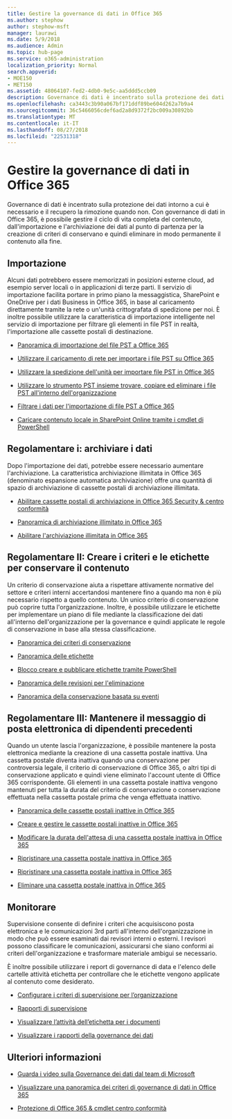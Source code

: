 ```yaml
---
title: Gestire la governance di dati in Office 365
ms.author: stephow
author: stephow-msft
manager: laurawi
ms.date: 5/9/2018
ms.audience: Admin
ms.topic: hub-page
ms.service: o365-administration
localization_priority: Normal
search.appverid:
- MOE150
- MET150
ms.assetid: 48064107-fed2-4db0-9e5c-aa5ddd5ccb09
description: Governance di dati è incentrato sulla protezione dei dati intorno a cui è necessario e il recupero la rimozione quando non. Con governance di dati in Office 365, è possibile gestire il ciclo di vita completa del contenuto, dall'importazione e l'archiviazione dei dati al punto di partenza per la creazione di criteri di conservano e quindi eliminare in modo permanente il contenuto alla fine.
ms.openlocfilehash: ca3443c3b90a067bf171ddf89be604d262a7b9a4
ms.sourcegitcommit: 36c5466056cdef6ad2a8d9372f2bc009a30892bb
ms.translationtype: MT
ms.contentlocale: it-IT
ms.lasthandoff: 08/27/2018
ms.locfileid: "22531318"
---
```

# <a name="manage-data-governance-in-office-365"></a>Gestire la governance di dati in Office 365

Governance di dati è incentrato sulla protezione dei dati intorno a cui è necessario e il recupero la rimozione quando non. Con governance di dati in Office 365, è possibile gestire il ciclo di vita completa del contenuto, dall'importazione e l'archiviazione dei dati al punto di partenza per la creazione di criteri di conservano e quindi eliminare in modo permanente il contenuto alla fine.
  
## <a name="import"></a>Importazione

Alcuni dati potrebbero essere memorizzati in posizioni esterne cloud, ad esempio server locali o in applicazioni di terze parti. Il servizio di importazione facilita portare in primo piano la messaggistica, SharePoint e OneDrive per i dati Business in Office 365, in base al caricamento direttamente tramite la rete o un'unità crittografata di spedizione per noi. È inoltre possibile utilizzare la caratteristica di importazione intelligente nel servizio di importazione per filtrare gli elementi in file PST in realtà, l'importazione alle cassette postali di destinazione. 
  
- [Panoramica di importazione del file PST a Office 365](https://support.office.com/article/ba688e0a-0fcb-4bd7-8e57-2b669564ea84)
    
- [Utilizzare il caricamento di rete per importare i file PST su Office 365](use-network-upload-to-import-pst-files.md)
    
- [Utilizzare la spedizione dell'unità per importare file PST in Office 365](use-drive-shipping-to-import-pst-files-to-office-365.md)
    
- [Utilizzare lo strumento PST insieme trovare, copiare ed eliminare i file PST all'interno dell'organizzazione](find-copy-and-delete-pst-files-in-your-organization.md)
    
- [Filtrare i dati per l'importazione di file PST a Office 365](filter-data-when-importing-pst-files.md)
    
- [Caricare contenuto locale in SharePoint Online tramite i cmdlet di PowerShell](https://support.office.com/article/555049c6-15ef-45a6-9a1f-a1ef673b867c)
    
## <a name="govern-i-store-data"></a>Regolamentare i: archiviare i dati

Dopo l'importazione dei dati, potrebbe essere necessario aumentare l'archiviazione. La caratteristica archiviazione illimitata in Office 365 (denominato espansione automatica archiviazione) offre una quantità di spazio di archiviazione di cassette postali di archiviazione illimitata.
  
- [Abilitare cassette postali di archiviazione in Office 365 Security &amp; centro conformità](enable-archive-mailboxes.md)

- [Panoramica di archiviazione illimitato in Office 365](unlimited-archiving.md)
    
- [Abilitare l'archiviazione illimitata in Office 365](enable-unlimited-archiving.md)
    

    
## <a name="govern-ii-create-policies-and-labels-to-retain-content"></a>Regolamentare II: Creare i criteri e le etichette per conservare il contenuto

Un criterio di conservazione aiuta a rispettare attivamente normative del settore e criteri interni accertandosi mantenere fino a quando ma non è più necessario rispetto a quello contenuto. Un unico criterio di conservazione può coprire tutta l'organizzazione. Inoltre, è possibile utilizzare le etichette per implementare un piano di file mediante la classificazione dei dati all'interno dell'organizzazione per la governance e quindi applicate le regole di conservazione in base alla stessa classificazione.
  
- [Panoramica dei criteri di conservazione](retention-policies.md)
    
- [Panoramica delle etichette](labels.md)
    
- [Blocco creare e pubblicare etichette tramite PowerShell](https://support.office.com/article/8986701b-ffa1-46ec-8fd0-8f7e81d5b25f.aspx)
    
- [Panoramica delle revisioni per l'eliminazione](disposition-reviews.md)
    
- [Panoramica della conservazione basata su eventi](event-driven-retention.md)
    
## <a name="govern-iii-retain-the-email-of-former-employees"></a>Regolamentare III: Mantenere il messaggio di posta elettronica di dipendenti precedenti

Quando un utente lascia l'organizzazione, è possibile mantenere la posta elettronica mediante la creazione di una cassetta postale inattiva. Una cassetta postale diventa inattiva quando una conservazione per controversia legale, il criterio di conservazione di Office 365, o altri tipi di conservazione applicato e quindi viene eliminato l'account utente di Office 365 corrispondente. Gli elementi in una cassetta postale inattiva vengono mantenuti per tutta la durata del criterio di conservazione o conservazione effettuata nella cassetta postale prima che venga effettuata inattivo.
  
- [Panoramica delle cassette postali inattive in Office 365](inactive-mailboxes-in-office-365.md)
    
- [Creare e gestire le cassette postali inattive in Office 365](create-and-manage-inactive-mailboxes.md)

- [Modificare la durata dell'attesa di una cassetta postale inattiva in Office 365](change-the-hold-duration-for-an-inactive-mailbox.md)
  
- [Ripristinare una cassetta postale inattiva in Office 365](recover-an-inactive-mailbox.md)
 
- [Ripristinare una cassetta postale inattiva in Office 365](restore-an-inactive-mailbox.md)

- [Eliminare una cassetta postale inattiva in Office 365](delete-an-inactive-mailbox.md)

## <a name="monitor"></a>Monitorare

Supervisione consente di definire i criteri che acquisiscono posta elettronica e le comunicazioni 3rd parti all'interno dell'organizzazione in modo che può essere esaminati dai revisori interni o esterni. I revisori possono classificare le comunicazioni, assicurarsi che siano conformi ai criteri dell'organizzazione e trasformare materiale ambigui se necessario.
  
È inoltre possibile utilizzare i report di governance di data e l'elenco delle cartelle attività etichetta per controllare che le etichette vengono applicate al contenuto come desiderato.
  
- [Configurare i criteri di supervisione per l’organizzazione](configure-supervision-policies.md)
    
- [Rapporti di supervisione](supervision-reports.md)
    
- [Visualizzare l’attività dell’etichetta per i documenti](view-label-activity-for-documents.md)
    
- [Visualizzare i rapporti della governance dei dati](view-the-data-governance-reports.md)
    
## <a name="more-information"></a>Ulteriori informazioni

- [Guarda i video sulla Governance dei dati dal team di Microsoft](https://go.microsoft.com/fwlink/?linkid=867039)
    
- [Visualizzare una panoramica dei criteri di governance di dati in Office 365](https://go.microsoft.com/fwlink/?linkid=852644)
    
- [Protezione di Office 365 &amp; cmdlet centro conformità](https://go.microsoft.com/fwlink/?linkid=852310)
    

